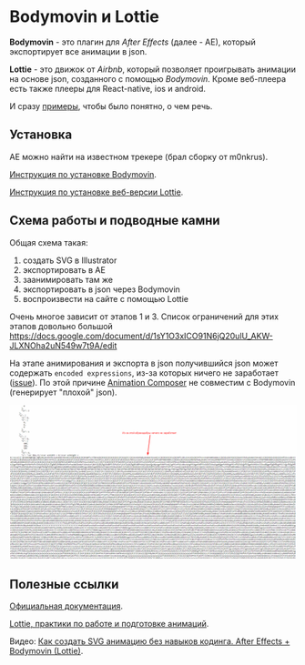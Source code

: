 # Bodymovin и Lottie

**Bodymovin** - это плагин для *After Effects* (далее - AE), который экспортирует все анимации в json. 

**Lottie** - это движок от *Airbnb*, который позволяет проигрывать анимации на основе json, созданного с помощью *Bodymovin*. Кроме веб-плеера есть также плееры для React-native, ios и android.

И сразу [примеры](https://codepen.io/collection/nVYWZR/), чтобы было понятно, о чем речь.

## Установка

AE можно найти на известном трекере (брал сборку от m0nkrus).

[Инструкция по установке Bodymovin](http://airbnb.io/lottie/after-effects/bodymovin-installation.html).

[Инструкция по установке веб-версии Lottie](http://airbnb.io/lottie/web/getting-started.html).

## Схема работы и подводные камни

Общая схема такая:

1. cоздать SVG в Illustrator
1. экспортировать в AE
1. заанимировать там же
1. экспортировать в json через Bodymovin
1. воспроизвести на сайте с помощью Lottie

Очень многое зависит от этапов 1 и 3. Список ограничений для этих этапов довольно большой https://docs.google.com/document/d/1sY1O3xICO91N6jQ20ulU_AKW-JLXNOha2uN549w7t9A/edit

На этапе анимирования и экспорта в json получившийся json может содержать `encoded expressions`, из-за которых ничего не заработает ([issue](https://github.com/airbnb/lottie-web/issues/672)). По этой причине [Animation Composer](https://aescripts.com/animation-composer/) не совместим с Bodymovin (генерирует "плохой" json).

![encoded-expressions](/assets/encoded-expressions.png)

## Полезные ссылки

[Официальная документация](http://airbnb.io/lottie/).

[Lottie, практики по работе и подготовке анимаций](https://blog.untimestudio.com/lottie-%D0%BB%D1%83%D1%87%D1%88%D0%B8%D0%B5-%D0%BF%D1%80%D0%B0%D0%BA%D1%82%D0%B8%D0%BA%D0%B8-%D0%BF%D0%BE-%D1%80%D0%B0%D0%B1%D0%BE%D1%82%D0%B5-%D0%B8-%D0%BF%D0%BE%D0%B4%D0%B3%D0%BE%D1%82%D0%BE%D0%B2%D0%BA%D0%B5-%D0%B0%D0%BD%D0%B8%D0%BC%D0%B0%D1%86%D0%B8%D0%B9-edf7b53fac5e).

Видео: [Как создать SVG анимацию без навыков кодинга. After Effects + Bodymovin (Lottie)](https://www.youtube.com/watch?v=bXOdoZqlyUo).








